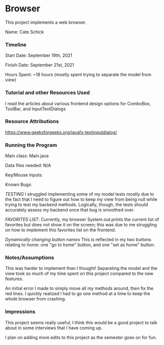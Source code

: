 Browser
====

This project implements a web browser.

Name: Cate Schick

### Timeline

Start Date: September 19th, 2021

Finish Date: September 21st, 2021

Hours Spent: ~18 hours (mostly spent trying to separate the model from view)

### Tutorial and other Resources Used
I read the articles about various frontend design options for ComboBox, ToolBar, and InputTextDialogs

### Resource Attributions
https://www.geeksforgeeks.org/javafx-textinputdialog/

### Running the Program

Main class: Main.java

Data files needed: N/A

Key/Mouse inputs:

Known Bugs:

*TESTING*
I struggled implementing some of my model tests mostly due to the fact that I need to figure out how to keep my view from being null
while trying to test my backend methods. Logically, though, the tests should accurately assess my backend 
once that bug is smoothed over.

*FAVORITES LIST*:
Currently, my browser System.out.prints the current list of favorites but does not show it on the screen; this
was due to me struggling on how to implement this favorites list on the frontend.

*Dynamically changing button names*
This is reflected in my two buttons relating to home: one "go to home" button, and one "set as home" button.

### Notes/Assumptions
This was harder to implement than I thought! Separating the model and the view took so much of my time spent
on this project compared to the new features.

An initial error I made to simply move all my methods around, then fix the red lines. I quickly realized I had to 
go one method at a time to keep the whole browser from crashing.

### Impressions
This project seems really useful; I think this would be a good project to talk about in some interviews that I have
coming up.

I plan on adding more edits to this project as the semester goes on for fun.


